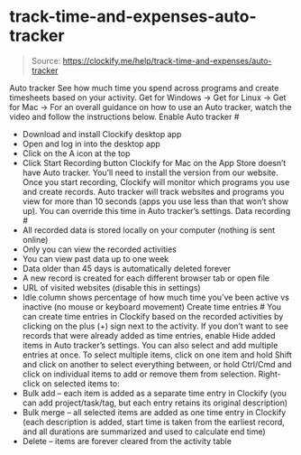 # track-time-and-expenses-auto-tracker

> Source: https://clockify.me/help/track-time-and-expenses/auto-tracker

Auto tracker
See how much time you spend across programs and create timesheets based on your activity.
Get for Windows →
Get for Linux →
Get for Mac →
For an overall guidance on how to use an Auto tracker, watch the video and follow the instructions below.
Enable Auto tracker #
- Download and install Clockify desktop app
- Open and log in into the desktop app
- Click on the A icon at the top
- Click Start Recording button
Clockify for Mac on the App Store doesn’t have Auto tracker. You’ll need to install the version from our website.
Once you start recording, Clockify will monitor which programs you use and create records.
Auto tracker will track websites and programs you view for more than 10 seconds (apps you use less than that won’t show up). You can override this time in Auto tracker’s settings.
Data recording #
- All recorded data is stored locally on your computer (nothing is sent online)
- Only you can view the recorded activities
- You can view past data up to one week
- Data older than 45 days is automatically deleted forever
- A new record is created for each different browser tab or open file
- URL of visited websites (disable this in settings)
- Idle column shows percentage of how much time you’ve been active vs inactive (no mouse or keyboard movement)
Create time entries #
You can create time entries in Clockify based on the recorded activities by clicking on the plus (+) sign next to the activity.
If you don’t want to see records that were already added as time entries, enable Hide added items in Auto tracker’s settings.
You can also select and add multiple entries at once.
To select multiple items, click on one item and hold Shift and click on another to select everything between, or hold Ctrl/Cmd and click on individual items to add or remove them from selection.
Right-click on selected items to:
- Bulk add – each item is added as a separate time entry in Clockify (you can add project/task/tag, but each entry retains its original description)
- Bulk merge – all selected items are added as one time entry in Clockify (each description is added, start time is taken from the earliest record, and all durations are summarized and used to calculate end time)
- Delete – items are forever cleared from the activity table